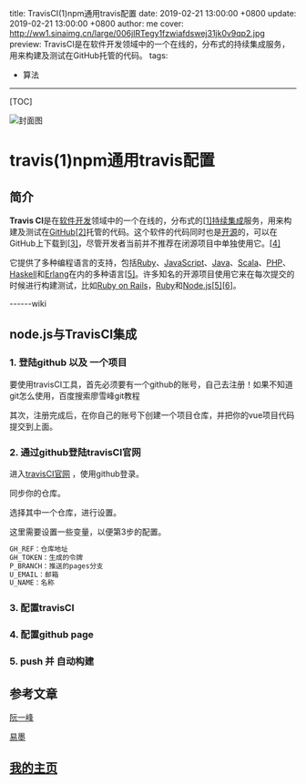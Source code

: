 title:  TravisCI(1)npm通用travis配置
date: 2019-02-21 13:00:00 +0800
update: 2019-02-21 13:00:00 +0800
author: me
cover: http://ww1.sinaimg.cn/large/006jIRTegy1fzwiafdswej31jk0v9qp2.jpg
preview:  TravisCI是在软件开发领域中的一个在线的，分布式的持续集成服务，用来构建及测试在GitHub托管的代码。
tags:

  -  算法

---



[TOC]

![封面图]()

# travis(1)npm通用travis配置

## 简介

**Travis CI**是在[软件开发](https://zh.wikipedia.org/wiki/%E8%BD%AF%E4%BB%B6%E5%BC%80%E5%8F%91)领域中的一个在线的，分布式的[[1\]](https://zh.wikipedia.org/wiki/Travis_CI#cite_note-1)[持续集成](https://zh.wikipedia.org/wiki/%E6%8C%81%E7%BA%8C%E6%95%B4%E5%90%88)服务，用来构建及测试在[GitHub](https://zh.wikipedia.org/wiki/GitHub)[[2\]](https://zh.wikipedia.org/wiki/Travis_CI#cite_note-2)托管的代码。这个软件的代码同时也是[开源](https://zh.wikipedia.org/wiki/%E5%BC%80%E6%BA%90)的，可以在GitHub上下载到[[3\]](https://zh.wikipedia.org/wiki/Travis_CI#cite_note-3)，尽管开发者当前并不推荐在闭源项目中单独使用它。[[4\]](https://zh.wikipedia.org/wiki/Travis_CI#cite_note-4)

它提供了多种编程语言的支持，包括[Ruby](https://zh.wikipedia.org/wiki/Ruby)、[JavaScript](https://zh.wikipedia.org/wiki/JavaScript)、[Java](https://zh.wikipedia.org/wiki/Java)、[Scala](https://zh.wikipedia.org/wiki/Scala)、[PHP](https://zh.wikipedia.org/wiki/PHP)、[Haskell](https://zh.wikipedia.org/wiki/Haskell)和[Erlang](https://zh.wikipedia.org/wiki/Erlang)在内的多种语言[[5\]](https://zh.wikipedia.org/wiki/Travis_CI#cite_note-infoq-5)。许多知名的开源项目使用它来在每次提交的时候进行构建测试，比如[Ruby on Rails](https://zh.wikipedia.org/wiki/Ruby_on_Rails)，[Ruby](https://zh.wikipedia.org/wiki/Ruby)和[Node.js](https://zh.wikipedia.org/wiki/Node.js)[[5\]](https://zh.wikipedia.org/wiki/Travis_CI#cite_note-infoq-5)[[6\]](https://zh.wikipedia.org/wiki/Travis_CI#cite_note-ror-6)。

------wiki

## node.js与TravisCI集成

### 1. 登陆github 以及 一个项目

要使用travisCI工具，首先必须要有一个github的账号，自己去注册！如果不知道git怎么使用，百度搜索廖雪峰git教程

其次，注册完成后，在你自己的账号下创建一个项目仓库，并把你的vue项目代码提交到上面。

### 2. 通过github登陆travisCI官网

进入[travisCI官网](https://travis-ci.org/) ，使用github登录。

同步你的仓库。

选择其中一个仓库，进行设置。

这里需要设置一些变量，以便第3步的配置。

```xml
GH_REF：仓库地址
GH_TOKEN：生成的令牌
P_BRANCH：推送的pages分支
U_EMAIL：邮箱
U_NAME：名称
```

### 3. 配置travisCI



### 4. 配置github page

### 5. push 并 自动构建

## 参考文章

[阮一峰](http://www.ruanyifeng.com/blog/2017/12/travis_ci_tutorial.html)

[易墨](https://yimogit.github.io/2017/07/24/%E4%BD%BF%E7%94%A8travis-ci%E8%87%AA%E5%8A%A8%E9%83%A8%E7%BD%B2github%E4%B8%8A%E7%9A%84%E9%A1%B9%E7%9B%AE/)

## [我的主页](https://suveng.github.io/blog/)